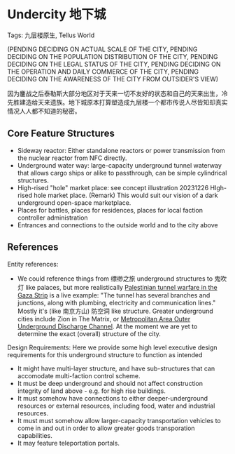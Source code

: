 # Undercity 地下城

Tags: 九层楼原生, Tellus World

(PENDING DECIDING ON ACTUAL SCALE OF THE CITY, PENDING DECIDING ON THE POPULATION DISTRIBUTION OF THE CITY, PENDING DECIDING ON THE LEGAL STATUS OF THE CITY, PENDING DECIDING ON THE OPERATION AND DAILY COMMERCE OF THE CITY, PENDING DECIDING ON THE AWARENESS OF THE CITY FROM OUTSIDER'S VIEW)

因为鏖战之后泰勒斯大部分地区对于天来一切不友好的状态和自己的天来出生，冷先胜建造给天来遗族。地下城原本打算塑造成九层楼一个都市传说人尽皆知却真实情况人人都不知道的秘密。

## Core Feature Structures

* Sideway reactor: Either standalone reactors or power transmission from the nuclear reactor from NFC directly.
* Underground water way: large-capacity underground tunnel waterway that allows cargo ships or alike to passthrough, can be simple cylindrical structures.
* High-rised "hole" market place: see concept illustration 20231226 HIgh-rised hole market place. (Remark) This would suit our vision of a dark underground open-space marketplace.
* Places for battles, places for residences, places for local faction controller administration
* Entrances and connections to the outside world and to the city above

## References

Entity references:

* We could reference things from 缥缈之旅 underground structures to 鬼吹灯 like palaces, but more realistically [Palestinian tunnel warfare in the Gaza Strip](https://en.wikipedia.org/wiki/Palestinian_tunnel_warfare_in_the_Gaza_Strip) is a live example: "The tunnel has several branches and junctions, along with plumbing, electricity and communication lines." Mostly it's (like 南京方山) 防空洞 like structure. Greater underground cities include Zion in The Matrix, or [Metropolitan Area Outer Underground Discharge Channel](https://en.wikipedia.org/wiki/Metropolitan_Area_Outer_Underground_Discharge_Channel). At the moment we are yet to determine the exact (overall) structure of the city.

Design Requirements: Here we provide some high level executive design requirements for this underground structure to function as intended

* It might have multi-layer structure, and have sub-structures that can accomodate multi-faction control scheme.
* It must be deep underground and should not affect construction integrity of land above - e.g. for high rise buildings.
* It must somehow have connections to either deeper-underground resources or external resources, including food, water and industrial resources.
* It must must somehow allow larger-capacity transportation vehicles to come in and out in order to allow greater goods transporation capabilities.
* It may feature teleportation portals.